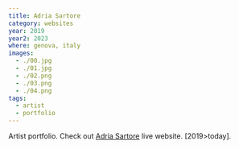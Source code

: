 ```yaml
---
title: Adria Sartore
category: websites
year: 2019
year2: 2023
where: genova, italy
images:
  - ./00.jpg
  - ./01.jpg
  - ./02.png
  - ./03.png
  - ./04.png
tags:
  - artist
  - portfolio
---
```


Artist portfolio.
Check out [Adria Sartore](https://adriasartore.com?source=rokma.com) live website.
[2019>today].
